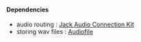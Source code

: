 #### Dependencies
- audio routing : [Jack Audio Connection Kit](https://jackaudio.org/)
- storing wav files : [Audiofile](https://github.com/adamstark/AudioFile)
